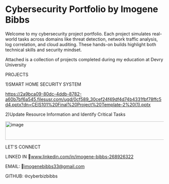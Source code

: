# Cybersecurity Portfolio by Imogene Bibbs
Welcome to my cybersecurity project portfolio. Each project simulates real-world tasks across domains like threat detection, network traffic analysis, log correlation, and cloud auditing. These hands-on builds highlight both technical skills and security mindset.

Attached is a collection of projects completed during my education at Devry University


PROJECTS


1)SMART HOME SECURITY SYSTEM

https://2a9bca09-80dc-4ddb-8782-a60b7bf6a545.filesusr.com/ugd/0cf589_30cef24f49df4d74b4331fbf78ffc5d4.pptx?dn=CEIS101%20Final%20Project%20Template-2%20(1).pptx




2)Update Resource Information and Identify Critical Tasks

<img width="680" height="59" alt="image" src="https://github.com/user-attachments/assets/4268fbf1-758b-4611-9da4-84bf972e7b94" />










LET'S CONNECT

LINKED IN 
💼www.linkedin.com/in/imogene-bibbs-268926322

EMAIL: 
📧imogenebibbs33@gmail.com

GITHUB: 
🌐cyberbizbibbs
